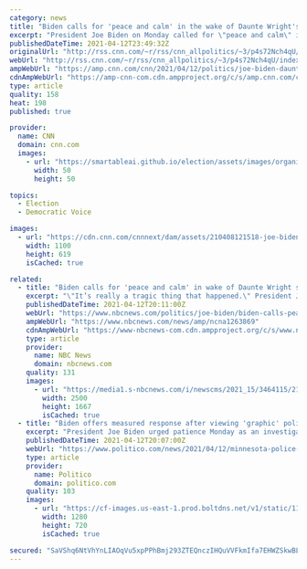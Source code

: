 ```yaml
---
category: news
title: "Biden calls for 'peace and calm' in the wake of Daunte Wright's fatal encounter with police in Minnesota"
excerpt: "President Joe Biden on Monday called for \"peace and calm\" in the wake of Daunte Wright's fatal encounter with police in Minnesota, saying his death does not justify violence or looting.\n    \n"
publishedDateTime: 2021-04-12T23:49:32Z
originalUrl: "http://rss.cnn.com/~r/rss/cnn_allpolitics/~3/p4s72Nch4qU/index.html"
webUrl: "http://rss.cnn.com/~r/rss/cnn_allpolitics/~3/p4s72Nch4qU/index.html"
ampWebUrl: "https://amp.cnn.com/cnn/2021/04/12/politics/joe-biden-daunte-wright-brooklyn-center-police-shooting/index.html"
cdnAmpWebUrl: "https://amp-cnn-com.cdn.ampproject.org/c/s/amp.cnn.com/cnn/2021/04/12/politics/joe-biden-daunte-wright-brooklyn-center-police-shooting/index.html"
type: article
quality: 158
heat: 198
published: true

provider:
  name: CNN
  domain: cnn.com
  images:
    - url: "https://smartableai.github.io/election/assets/images/organizations/cnn.com-50x50.jpg"
      width: 50
      height: 50

topics:
  - Election
  - Democratic Voice

images:
  - url: "https://cdn.cnn.com/cnnnext/dam/assets/210408121518-joe-biden-april-8-2021-super-tease.jpg"
    width: 1100
    height: 619
    isCached: true

related:
  - title: "Biden calls for 'peace and calm' in wake of Daunte Wright shooting in Minnesota"
    excerpt: "\"It’s really a tragic thing that happened.\" President Joe Biden on Monday called for \"peace and calm\" in the wake of the\"tragic\" fatal police shooting of Daunte Wright in Minnesota. \"I haven’t called Daunte Wright’s family, but my prayers are with ..."
    publishedDateTime: 2021-04-12T20:11:00Z
    webUrl: "https://www.nbcnews.com/politics/joe-biden/biden-calls-peace-calm-wake-daunte-wright-shooting-minnesota-n1263869"
    ampWebUrl: "https://www.nbcnews.com/news/amp/ncna1263869"
    cdnAmpWebUrl: "https://www-nbcnews-com.cdn.ampproject.org/c/s/www.nbcnews.com/news/amp/ncna1263869"
    type: article
    provider:
      name: NBC News
      domain: nbcnews.com
    quality: 131
    images:
      - url: "https://media1.s-nbcnews.com/i/newscms/2021_15/3464115/210412-joe-biden-se-331p_d58121e60bb761947525ecc6dbd52fb0.jpg"
        width: 2500
        height: 1667
        isCached: true
  - title: "Biden offers measured response after viewing 'graphic' police footage of Daunte Wright's death"
    excerpt: "President Joe Biden urged patience Monday as an investigation begins into the fatal police shooting of Daunte Wright, a 20-year-old Black man, during a traffic stop in a Minneapolis suburb. “I think we got to wait and see what the investigation shows."
    publishedDateTime: 2021-04-12T20:07:00Z
    webUrl: "https://www.politico.com/news/2021/04/12/minnesota-police-daunte-wright-taser-480983"
    type: article
    provider:
      name: Politico
      domain: politico.com
    quality: 103
    images:
      - url: "https://cf-images.us-east-1.prod.boltdns.net/v1/static/1155968404/cf4a5931-96d2-4004-9d6c-dd1671ead6c7/309c91bb-a5f4-42ed-9ba4-f4435907107d/1280x720/match/image.jpg"
        width: 1280
        height: 720
        isCached: true

secured: "SaVShq6NtVhYnLIAOqVu5xpPPhBmj293ZTEQnczIHQuVVFkmIfa7EHWZSkwBLJ8KSc23MiVBCs+A6h8D0UqweLmvAKA6jXeod2fIZzQTM/sJXDWt+HnqgxOVI+dO6LyRfFY17jrO6QgenRIRgvNuyxSnMWYX2r/O+7qJl/OrPJNNDZ/zGtraS7ax07J+aa/EgxgqjUIlzx0+k021txrsm/g9XLvNdoSSLJcK1EB6JG5ySjtiGBEasvmDH3Jt0JF/+LeLl4+QtCC0bKaEpHTVZJZJY5nEmtv/Hqfyg6ze36lcC9wXLXUzCxCZMdDI6sggjrw1cHBO92sjlNHazIT99St4wA/qqAkivbfGUK6ftnQ=;K/nS39+J4Fk0b9GCWdMkJg=="
---
```


